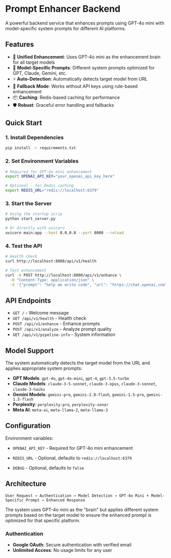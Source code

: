 # Prompt Enhancer Backend

A powerful backend service that enhances prompts using GPT-4o mini with model-specific system prompts for different AI platforms.

## Features

- 🚀 **Unified Enhancement**: Uses GPT-4o mini as the enhancement brain for all target models
- 🎯 **Model-Specific Prompts**: Different system prompts optimized for GPT, Claude, Gemini, etc.
- ⚡ **Auto-Detection**: Automatically detects target model from URL
- 🔄 **Fallback Mode**: Works without API keys using rule-based enhancement
- 📦 **Caching**: Redis-based caching for performance
- 🛡️ **Robust**: Graceful error handling and fallbacks

## Quick Start

### 1. Install Dependencies
```bash
pip install -r requirements.txt
```

### 2. Set Environment Variables
```bash
# Required for GPT-4o mini enhancement
export OPENAI_API_KEY="your_openai_api_key_here"

# Optional - for Redis caching
export REDIS_URL="redis://localhost:6379"
```

### 3. Start the Server
```bash
# Using the startup scrip
python start_server.py

# Or directly with uvicorn
uvicorn main:app --host 0.0.0.0 --port 8000 --reload
```

### 4. Test the API
```bash
# Health check
curl http://localhost:8000/api/v1/health

# Test enhancement
curl -X POST http://localhost:8000/api/v1/enhance \
  -H "Content-Type: application/json" \
  -d '{"prompt": "help me write code", "url": "https://chat.openai.com"}'
```

## API Endpoints

- `GET /` - Welcome message
- `GET /api/v1/health` - Health check
- `POST /api/v1/enhance` - Enhance prompts
- `POST /api/v1/analyze` - Analyze prompt quality
- `GET /api/v1/pipeline-info` - System information

## Model Support

The system automatically detects the target model from the URL and applies appropriate system prompts:

- **GPT Models**: `gpt-4o`, `gpt-4o-mini`, `gpt-4`, `gpt-3.5-turbo`
- **Claude Models**: `claude-3-5-sonnet`, `claude-3-opus`, `claude-3-sonnet`, `claude-3-haiku`
- **Gemini Models**: `gemini-pro`, `gemini-2.0-flash`, `gemini-1.5-pro`, `gemini-1.5-flash`
- **Perplexity**: `perplexity-pro`, `perplexity-sonar`
- **Meta AI**: `meta-ai`, `meta-llama-2`, `meta-llama-3`

## Configuration

Environment variables:
- `OPENAI_API_KEY` - Required for GPT-4o mini enhancement

- `REDIS_URL` - Optional, defaults to `redis://localhost:6379`
- `DEBUG` - Optional, defaults to `false`



## Architecture

```
User Request → Authentication → Model Detection → GPT-4o Mini + Model-Specific Prompt → Enhanced Response
```

The system uses GPT-4o mini as the "brain" but applies different system prompts based on the target model to ensure the enhanced prompt is optimized for that specific platform.

### Authentication

- **Google OAuth**: Secure authentication with verified email
- **Unlimited Access**: No usage limits for any user 